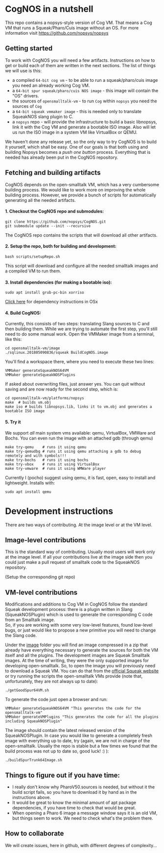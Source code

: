 # CogNOS in a nutshell

This repo contains a nopsys-style version of Cog VM. That means a Cog VM that runs a Squeak/Pharo/Cuis image without an OS.
For more information visit  https://github.com/nopsys/nopsys

## Getting started

To work with CogNOS you will need a few artifacts. Instructions on how to get or build each of them are written in the next sections. The list of things we will use is this:

- a compiled `64-bit cog vm` - to be able to run a squeak/pharo/cuis image you need an already working Cog VM.
- a `64-bit spur squeak/pharo/cuis NOS image` - this image will contain the "OS" drivers. 
- the sources of `opensmalltalk-vm` - to run `Cog` within `nopsys` you need the sources of `Cog`
- a `64-bit squeak vmmaker image` - this is needed only to translate SqueakNOS slang plugin to C.
- a `nopsys` repo - will provide the infrastructure to build a basic libnopsys, link it with the Cog VM and generate a bootable ISO image. Also will let us run the ISO image in a system VM like VirtualBox or QEMU.

We haven't done any release yet, so the only way to try CogNOS is to build it yourself, which shall be easy.
One of our goals is that both using and building Nopsys becomes a *push one button* process.
Everything that is needed has already been put in the CogNOS repository.

## Fetching and building artifacts

CogNOS depends on the open-smalltalk VM, which has a very cumbersome building process. 
We would like to work more on improving the whole building process. However, we provide
a bunch of scripts for automatically generating all the needed artifacts. 

#### 1. Checkout the CogNOS repo and submodules:

    git clone https://github.com/nopsys/CogNOS.git
    git submodule update --init --recursive

The CogNOS repo contains the scripts that will download all other artifacts.

#### 2. Setup the repo, both for building and development:

    bash scripts/setupRepo.sh
    
This script will download and configure all the needed smalltalk images and a compiled VM to run them.

#### 3. Install dependencies (for making a bootable iso):

    sudo apt install grub-pc-bin xorriso
    
[Click here](Documentation/buildOSx.md) for dependency instructions in OSx      

#### 4. Build CogNOS:

Currently, this consists of two steps: translating Slang sources to C and then building them. While
we are trying to automate the first step, you'll still need to do some manual work. Open the VMMaker
image from a terminal, like this:

    cd opensmalltalk-vm/image
    ./sqlinux.201805090836/squeak BuildCogNOS.image

You'll find a workspace there, where you need to execute these two lines:

    VMMaker generateSqueakNOS64VM
    VMMaker generateSqueakNOSPlugins

If asked about overwriting files, just answer yes. You can quit without saving and are now ready
for the second step, which is:

    cd opensmalltalk-vm/platforms/nopsys
    make  # builds vm.obj
    make iso # builds libnopsys.lib, links it to vm.obj and generates a bootable ISO image

#### 5. Try it

We support _all_ main system vms available: qemu, VirtualBox, 
VMWare and Bochs. You can even run the image with an attached gdb (through qemu)

    make try-qemu    # runs it using qemu
    make try-qemudbg # runs it using qemu attaching a gdb to debug remotely and with symbols!!!
    make try-bochs   # runs it using bochs
    make try-vbox    # runs it using VirtualBox
    make try-vmware  # runs it using WMWare player


Currently I (pocho) suggest using qemu, it is fast, open, easy to install and lightweight. Installs with:

    sudo apt install qemu

# Development instructions

There are two ways of contributing. At the image level or at the VM level.

## Image-level contributions
This is the standard way of contributing. Usually most users will work only at the image level. If all your contributions live at the image side then you could just make a pull request of smalltalk code to the SqueakNOS repository. 

(Setup the corresponding git repo)

## VM-level contributions

Modifications and additions to Cog VM in CogNOS follow the standard Squeak development process: there is a plugin written in Slang (SqueakNOSPlugin) which is used to generate the corresponding C code from an Smalltalk image.   
So, if you are working with some very low-level features, found low-level bugs, or just would like to propose a new primitive you will need to change the Slang code. 

Under the [image](https://github.com/nopsys/opensmalltalk-vm/tree/Cog/image) folder you will find an image compressed in a zip that already have everything necessary to generate the sources for both the VM itself and all the plugins. The development images are Squeak Smalltalk images. At the time of writing, they were the only supported images for developing open-smalltalk. So, to open the image you will previously need to download a Squeak VM. You can do that from the [official Squeak website](http://squeak.org/) or try running the scripts the open-smalltalk VMs provide (note that, unfortunately, they are not always up to date):

    ./getGoodSpur64VM.sh
    
To generate the code just open a browser and run:

    VMMaker generateSqueakNOS64VM "This generates the code for the opensmalltalk-vm"
    VMMaker generateVMPlugins "This generates the code for all the plugins including SqueakNOSPlugin"

The image should contain the latest released version of the SqueakNOSPlugin. In case you would like to generate a completely fresh image with everything up to date, try (again, we are not in charge of the open-smalltalk. Usually the repo is stable but a few times we found that the build process was not up to date so, good luck! :) ):

    ./buildSpurTrunk64Image.sh
    
## Things to figure out if you have time: 

 - I really don't know why PharoV50.sources is needed, but without it the build script fails, so you have to download it by hand as in the instructions above. 
 - It would be great to know the minimal amount of apt package dependencies, if you have time to check that would be great.
 - When opening a Pharo 6 image a message window says it is an old VM, but things seem to work. We need to check what's the problem there.

## How to collaborate
We will create issues, here in github, with different degrees of complexity...
